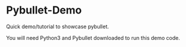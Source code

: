 # Pybullet-Demo
Quick demo/tutorial to showcase pybullet.

You will need Python3 and Pybullet downloaded to run this demo code.
